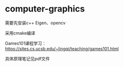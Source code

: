 # computer-graphics

需要先安装c++ Eigen、opencv

采用cmake编译


Games101课程学习：
https://sites.cs.ucsb.edu/~lingqi/teaching/games101.html

具体原理笔记见pdf文件
